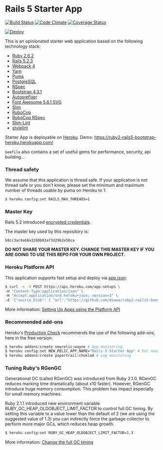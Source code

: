 # Rails 5 Starter App
[![Build Status](https://travis-ci.org/diowa/ruby2-rails5-bootstrap-heroku.svg?branch=master)](https://travis-ci.org/diowa/ruby2-rails5-bootstrap-heroku)
[![Code Climate](https://codeclimate.com/github/diowa/ruby2-rails5-bootstrap-heroku/badges/gpa.svg)](https://codeclimate.com/github/diowa/ruby2-rails5-bootstrap-heroku)
[![Coverage Status](https://coveralls.io/repos/github/diowa/ruby2-rails5-bootstrap-heroku/badge.svg?branch=master)](https://coveralls.io/github/diowa/ruby2-rails5-bootstrap-heroku?branch=master)

[![Deploy](https://www.herokucdn.com/deploy/button.svg)](https://heroku.com/deploy)

This is an opinionated starter web application based on the following technology stack:

* [Ruby 2.6.2][1]
* [Rails 5.2.3][2]
* [Webpack 4][15]
* [Yarn][16]
* [Puma][3]
* [PostgreSQL][4]
* [RSpec][5]
* [Bootstrap 4.3.1][8]
* [Autoprefixer][9]
* [Font Awesome 5.8.1 SVG][10]
* [Slim][11]
* [RuboCop][12]
* [RuboCop RSpec][17]
* [Slim-Lint][13]
* [stylelint][14]

[1]: https://www.ruby-lang.org/en/
[2]: https://rubyonrails.org/
[3]: https://puma.io/
[4]: https://www.postgresql.org/
[5]: https://rspec.info/
[8]: https://getbootstrap.com/
[9]: https://github.com/postcss/autoprefixer
[10]: https://fontawesome.com/
[11]: http://slim-lang.com/
[12]: https://github.com/bbatsov/rubocop
[13]: https://github.com/sds/slim-lint
[14]: https://stylelint.io/
[15]: https://webpack.js.org/
[16]: https://yarnpkg.com/lang/en/
[17]: https://github.com/backus/rubocop-rspec

Starter App is deployable on [Heroku](https://www.heroku.com/). Demo: https://ruby2-rails5-bootstrap-heroku.herokuapp.com/

```Gemfile``` also contains a set of useful gems for performance, security, api building...

### Thread safety

We assume that this application is thread safe. If your application is not thread safe or you don't know, please set the minimum and maximum number of threads usable by puma on Heroku to 1:

```sh
$ heroku config:set RAILS_MAX_THREADS=1
```

### Master Key

Rails 5.2 introduced [encrypted credentials](http://edgeguides.rubyonrails.org/5_2_release_notes.html#credentials).

The master key used by this repository is:

```
b8cc3ac9ab8a3280b03af3d29b2e50ca
```

**DO NOT SHARE YOUR MASTER KEY. CHANGE THIS MASTER KEY IF YOU ARE GOING TO USE THIS REPO FOR YOUR OWN PROJECT.**

### Heroku Platform API

This application supports fast setup and deploy via [app.json](https://devcenter.heroku.com/articles/app-json-schema):

```sh
$ curl -n -X POST https://api.heroku.com/app-setups \
-H "Content-Type:application/json" \
-H "Accept:application/vnd.heroku+json; version=3" \
-d '{"source_blob": { "url":"https://github.com/diowa/ruby2-rails5-bootstrap-heroku/tarball/master/"} }'
```

More information: [Setting Up Apps using the Platform API](https://devcenter.heroku.com/articles/setting-up-apps-using-the-heroku-platform-api)

### Recommended add-ons

Heroku's [Production Check](https://blog.heroku.com/introducing_production_check) recommends the use of the following add-ons, here in the free version:

```sh
$ heroku addons:create newrelic:wayne # App monitoring
$ heroku config:set NEW_RELIC_APP_NAME="Rails 5 Starter App" # Set newrelic app name
$ heroku addons:create papertrail:choklad # Log monitoring
```

### Tuning Ruby's RGenGC

Generational GC (called RGenGC) was introduced from Ruby 2.1.0. RGenGC reduces marking time dramatically (about x10 faster). However, RGenGC introduce huge memory consumption. This problem has impact especially for small memory machines.

Ruby 2.1.1 introduced new environment variable RUBY_GC_HEAP_OLDOBJECT_LIMIT_FACTOR to control full GC timing. By setting this variable to a value lower than the default of 2 (we are using the suggested value of 1.3) you can indirectly force the garbage collector to perform more major GCs, which reduces heap growth.

```sh
$ heroku config:set RUBY_GC_HEAP_OLDOBJECT_LIMIT_FACTOR=1.3
```

More information: [Change the full GC timing](https://bugs.ruby-lang.org/issues/9607)
